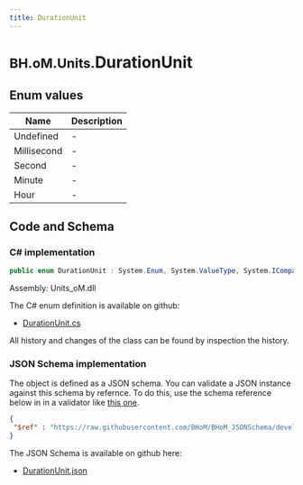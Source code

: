 ```yaml
---
title: DurationUnit
---
```


# <small>BH.oM.Units.</small>**DurationUnit**



## Enum values

| Name            | Description                                                    |
|-----------------|----------------------------------------------------------------|
| Undefined |  -  |
| Millisecond |  -  |
| Second |  -  |
| Minute |  -  |
| Hour |  -  |


## Code and Schema

### C# implementation

``` C# title="C#"
public enum DurationUnit : System.Enum, System.ValueType, System.IComparable, System.ISpanFormattable, System.IFormattable, System.IConvertible
```

Assembly: Units_oM.dll

The C# enum definition is available on github:

- [DurationUnit.cs](https://github.com/BHoM/Localisation_Toolkit/blob/develop/Units_oM/Enums\DurationUnit.cs)

All history and changes of the class can be found by inspection the history.
### JSON Schema implementation

The object is defined as a JSON schema. You can validate a JSON instance against this schema by refernce. To do this, use the schema reference below in in a validator like [this one](https://www.jsonschemavalidator.net/).

``` json title="JSON Schema"
{
 "$ref" : "https://raw.githubusercontent.com/BHoM/BHoM_JSONSchema/develop/Units_oM/DurationUnit.json"
}
```

The JSON Schema is available on github here:

- [DurationUnit.json](https://github.com/BHoM/BHoM_JSONSchema/blob/develop/Units_oM/DurationUnit.json)
